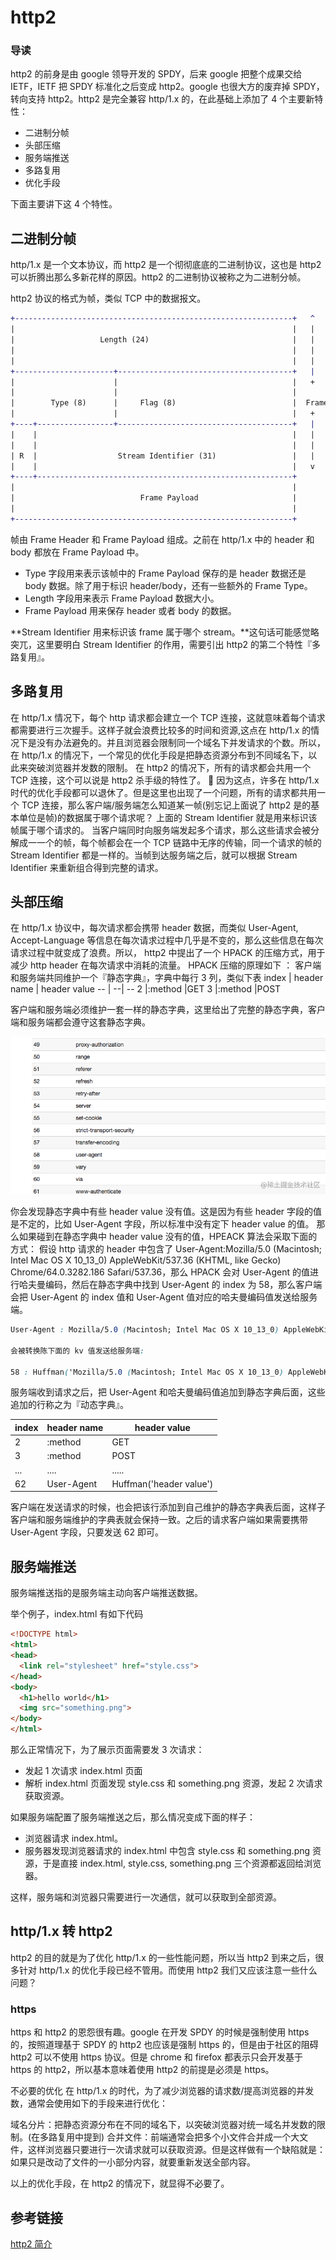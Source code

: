 # http2

### 导读

http2 的前身是由 google 领导开发的 SPDY，后来 google 把整个成果交给 IETF，IETF 把 SPDY 标准化之后变成 http2。google 也很大方的废弃掉 SPDY，转向支持 http2。http2 是完全兼容 http/1.x 的，在此基础上添加了 4 个主要新特性：

- 二进制分帧
- 头部压缩
- 服务端推送
- 多路复用
- 优化手段

下面主要讲下这 4 个特性。

## 二进制分帧

http/1.x 是一个文本协议，而 http2 是一个彻彻底底的二进制协议，这也是 http2 可以折腾出那么多新花样的原因。http2 的二进制协议被称之为二进制分帧。

http2 协议的格式为帧，类似 TCP 中的数据报文。

```diff
+--------------------------------------------------------------+   ^
|                                                              |   |
|                   Length (24)                                |   |
|                                                              |   |
|                                                              |   |
+----------------------+---------------------------------------+   |
|                      |                                       |   +
|                      |                                       |
|        Type (8)      |     Flag (8)                          |  Frame Header
|                      |                                       |   +
+----+-----------------+---------------------------------------+   |
|    |                                                         |   |
|    |                                                         |   |
| R  |                  Stream Identifier (31)                 |   |
|    |                                                         |   v
+----+---------------------------------------------------------+
|                                                              |
|                            Frame Payload                     |
|                                                              |
+--------------------------------------------------------------+


```

帧由 Frame Header 和 Frame Payload 组成。之前在 http/1.x 中的 header 和 body 都放在 Frame Payload 中。

- Type 字段用来表示该帧中的 Frame Payload 保存的是 header 数据还是 body 数据。除了用于标识 header/body，还有一些额外的 Frame Type。
- Length 字段用来表示 Frame Payload 数据大小。
- Frame Payload 用来保存 header 或者 body 的数据。

**Stream Identifier 用来标识该 frame 属于哪个 stream。**这句话可能感觉略突兀，这里要明白 Stream Identifier 的作用，需要引出 http2 的第二个特性『多路复用』。

## 多路复用

在 http/1.x 情况下，每个 http 请求都会建立一个 TCP 连接，这就意味着每个请求都需要进行三次握手。这样子就会浪费比较多的时间和资源,这点在 http/1.x 的情况下是没有办法避免的。并且浏览器会限制同一个域名下并发请求的个数。所以，在 http/1.x 的情况下，一个常见的优化手段是把静态资源分布到不同域名下，以此来突破浏览器并发数的限制。
在 http2 的情况下，所有的请求都会共用一个 TCP 连接，这个可以说是 http2 杀手级的特性了。 :punch: 因为这点，许多在 http/1.x 时代的优化手段都可以退休了。但是这里也出现了一个问题，所有的请求都共用一个 TCP 连接，那么客户端/服务端怎么知道某一帧(别忘记上面说了 http2 是的基本单位是帧)的数据属于哪个请求呢？
上面的 Stream Identifier 就是用来标识该帧属于哪个请求的。
当客户端同时向服务端发起多个请求，那么这些请求会被分解成一一个的帧，每个帧都会在一个 TCP 链路中无序的传输，同一个请求的帧的 Stream Identifier 都是一样的。当帧到达服务端之后，就可以根据 Stream Identifier 来重新组合得到完整的请求。

## 头部压缩

在 http/1.x 协议中，每次请求都会携带 header 数据，而类似 User-Agent, Accept-Language 等信息在每次请求过程中几乎是不变的，那么这些信息在每次请求过程中就变成了浪费。所以， http2 中提出了一个 HPACK 的压缩方式，用于减少 http header 在每次请求中消耗的流量。
HPACK 压缩的原理如下 ：
客户端和服务端共同维护一个『静态字典』，字典中每行 3 列，类似下表
index | header name | header value
-- | --| --
2 |:method |GET
3 |:method |POST

客户端和服务端必须维护一套一样的静态字典，这里给出了完整的静态字典，客户端和服务端都会遵守这套静态字典。

![header-fields](./images/header-field.jpg)

你会发现静态字典中有些 header value 没有值。这是因为有些 header 字段的值是不定的，比如 User-Agent 字段，所以标准中没有定下 header value 的值。
那么如果碰到在静态字典中 header value 没有的值，HPEACK 算法会采取下面的方式：
假设 http 请求的 header 中包含了 User-Agent:Mozilla/5.0 (Macintosh; Intel Mac OS X 10_13_0) AppleWebKit/537.36 (KHTML, like Gecko) Chrome/64.0.3282.186 Safari/537.36，那么 HPACK 会对 User-Agent 的值进行哈夫曼编码，然后在静态字典中找到 User-Agent 的 index 为 58，那么客户端会把 User-Agent 的 index 值和 User-Agent 值对应的哈夫曼编码值发送给服务端。

```css
User-Agent : Mozilla/5.0 (Macintosh; Intel Mac OS X 10_13_0) AppleWebKit/537.36 (KHTML, like Gecko) Chrome/64.0.3282.186 Safari/537.36

会被转换陈下面的 kv 值发送给服务端:

58 : Huffman('Mozilla/5.0 (Macintosh; Intel Mac OS X 10_13_0) AppleWebKit/537.36 (KHTML, like Gecko) Chrome/64.0.3282.186 Safari/537.36')
```

服务端收到请求之后，把 User-Agent 和哈夫曼编码值追加到静态字典后面，这些追加的行称之为『动态字典』。

| index | header name | header value            |
| ----- | ----------- | ----------------------- |
| 2     | :method     | GET                     |
| 3     | :method     | POST                    |
| ...   | ....        | .....                   |
| 62    | User-Agent  | Huffman('header value') |

客户端在发送请求的时候，也会把该行添加到自己维护的静态字典表后面，这样子客户端和服务端维护的字典表就会保持一致。之后的请求客户端如果需要携带 User-Agent 字段，只要发送 62 即可。

## 服务端推送

服务端推送指的是服务端主动向客户端推送数据。

举个例子，index.html 有如下代码
```html
<!DOCTYPE html>
<html>
<head>
  <link rel="stylesheet" href="style.css">
</head>
<body>
  <h1>hello world</h1>
  <img src="something.png">
</body>
</html>
```
那么正常情况下，为了展示页面需要发 3 次请求：

* 发起 1 次请求 index.html 页面
* 解析 index.html 页面发现 style.css 和 something.png 资源，发起 2 次请求获取资源。

如果服务端配置了服务端推送之后，那么情况变成下面的样子：

* 浏览器请求 index.html。
* 服务器发现浏览器请求的 index.html 中包含 style.css 和 something.png 资源，于是直接 index.html, style.css, something.png 三个资源都返回给浏览器。

这样，服务端和浏览器只需要进行一次通信，就可以获取到全部资源。

## http/1.x 转 http2

http2 的目的就是为了优化 http/1.x 的一些性能问题，所以当 http2 到来之后，很多针对 http/1.x 的优化手段已经不管用。而使用 http2 我们又应该注意一些什么问题？


### https
https 和 http2 的恩怨很有趣。google 在开发 SPDY 的时候是强制使用 https 的，按照道理基于 SPDY 的 http2 也应该是强制 https 的，但是由于社区的阻碍 http2 可以不使用 https 协议。但是 chrome 和 firefox 都表示只会开发基于 https 的 http2，所以基本意味着使用 http2 的前提是必须是 https。


不必要的优化
在 http/1.x 的时代，为了减少浏览器的请求数/提高浏览器的并发数，通常会使用如下的手段来进行优化：

域名分片：把静态资源分布在不同的域名下，以突破浏览器对统一域名并发数的限制。(在多路复用中提到)
合并文件：前端通常会把多个小文件合并成一个大文件，这样浏览器只要进行一次请求就可以获取资源。但是这样做有一个缺陷就是：如果只是改动了文件的一小部分内容，就要重新发送全部内容。

以上的优化手段，在 http2 的情况下，就显得不必要了。

## 参考链接
[http2 简介](https://juejin.cn/post/6844903577006129159)
